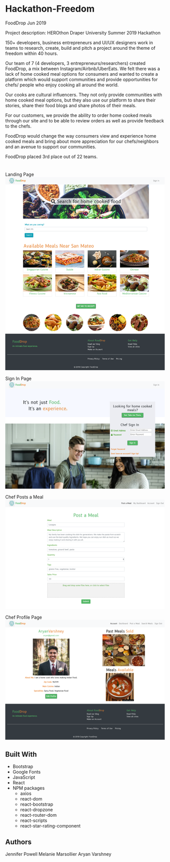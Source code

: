 # Hackathon-Freedom

FoodDrop
Jun 2019

Project description: HEROthon Draper University Summer 2019 Hackathon

150+ developers, business entrepreneurs and UI/UX designers work in teams to research, create, build and pitch a project around the theme of freedom within 40 hours. 

Our team of 7 (4 developers, 3 entrepreneurs/researchers) created FoodDrop, a mix between Instagram/Airbnb/UberEats. We felt there was a lack of home cooked meal options for consumers and wanted to create a platform which would support communities and provide opportunities for chefs/ people who enjoy cooking all around the world. 

Our cooks are cultural influencers. They not only provide communities with home cooked meal options, but they also use our platform to share their stories, share their food blogs and share photos of their meals. 

For our customers, we provide the ability to order home cooked meals through our site and to be able to review orders as well as provide feedback to the chefs. 

FoodDrop would change the way consumers view and experience home cooked meals and bring about more appreciation for our chefs/neighbors and an avenue to support our communities. 

FoodDrop placed 3rd place out of 22 teams.

#
Landing Page
![Landing](Website/landing.png)

Sign In Page
![Sign In](Website/signin.png)

Chef Posts a Meal
![Post a Meal](Website/postmeal.png)

Chef Profile Page
![Chef Profile](Website/chefprofile.png)

## Built With
- Bootstrap
- Google Fonts
- JavaScript
- React
- NPM packages
   * axios
   * react-dom
   * react-bootstrap
   * react-dropzone
   * react-router-dom
   * react-scripts
   * react-star-rating-component

## Authors
Jennifer Powell 
Melanie Marsollier
Aryan Varshney
